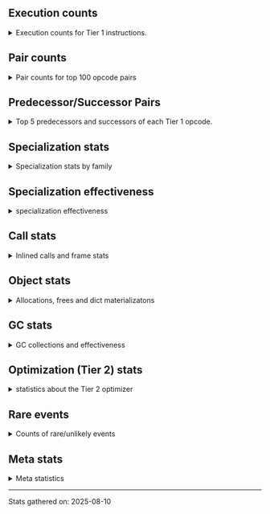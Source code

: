 ## Execution counts

<details>
<summary> Execution counts for Tier 1 instructions. </summary>


The "miss ratio" column shows the percentage of times the instruction
executed that it deoptimized. When this happens, the base unspecialized
instruction is not counted.

<table>
<thead>
<tr>
<th align="left">Name</th>
<th align="right">Base Count</th>
<th align="right">Head Count</th>
<th align="right">Change</th>
</tr>
</thead>
<tbody>
<tr>
<td align="left">JUMP_BACKWARD_NO_JIT</td>
<td align="right">23,244,242</td>
<td align="right">504</td>
<td align="right">-100.0%</td>
</tr>
<tr>
<td align="left">DICT_MERGE</td>
<td align="right">924,441</td>
<td align="right">113,194</td>
<td align="right">-87.8%</td>
</tr>
<tr>
<td align="left">CONTAINS_OP_DICT</td>
<td align="right">941,140</td>
<td align="right">121,866</td>
<td align="right">-87.1%</td>
</tr>
<tr>
<td align="left">CALL_METHOD_DESCRIPTOR_FAST</td>
<td align="right">999,734</td>
<td align="right">186,803</td>
<td align="right">-81.3%</td>
</tr>
<tr>
<td align="left">CALL_METHOD_DESCRIPTOR_O</td>
<td align="right">1,190,717</td>
<td align="right">382,413</td>
<td align="right">-67.9%</td>
</tr>
<tr>
<td align="left">BINARY_OP_MULTIPLY_FLOAT</td>
<td align="right">136,198</td>
<td align="right">59,156</td>
<td align="right">-56.6%</td>
</tr>
<tr>
<td align="left">BINARY_OP_SUBSCR_STR_INT</td>
<td align="right">136,198</td>
<td align="right">59,156</td>
<td align="right">-56.6%</td>
</tr>
<tr>
<td align="left">POP_JUMP_IF_NONE</td>
<td align="right">1,479,322</td>
<td align="right">647,625</td>
<td align="right">-56.2%</td>
</tr>
<tr>
<td align="left">UNPACK_SEQUENCE_TUPLE</td>
<td align="right">1,701,608</td>
<td align="right">890,284</td>
<td align="right">-47.7%</td>
</tr>
<tr>
<td align="left">BINARY_OP_ADD_INT</td>
<td align="right">1,704,893</td>
<td align="right">900,427</td>
<td align="right">-47.2%</td>
</tr>
<tr>
<td align="left">CALL_BUILTIN_O</td>
<td align="right">170,513</td>
<td align="right">93,471</td>
<td align="right">-45.2%</td>
</tr>
<tr>
<td align="left">BUILD_MAP</td>
<td align="right">1,915,041</td>
<td align="right">1,100,073</td>
<td align="right">-42.6%</td>
</tr>
<tr>
<td align="left">LIST_APPEND</td>
<td align="right">195,700</td>
<td align="right">115,862</td>
<td align="right">-40.8%</td>
</tr>
<tr>
<td align="left">LOAD_FAST</td>
<td align="right">12,289,301</td>
<td align="right">8,179,867</td>
<td align="right">-33.4%</td>
</tr>
<tr>
<td align="left">POP_JUMP_IF_NOT_NONE</td>
<td align="right">2,570,702</td>
<td align="right">1,725,185</td>
<td align="right">-32.9%</td>
</tr>
<tr>
<td align="left">LOAD_SMALL_INT</td>
<td align="right">2,818,766</td>
<td align="right">1,989,704</td>
<td align="right">-29.4%</td>
</tr>
<tr>
<td align="left">LOAD_ATTR_METHOD_NO_DICT</td>
<td align="right">5,697,365</td>
<td align="right">4,056,820</td>
<td align="right">-28.8%</td>
</tr>
<tr>
<td align="left">STORE_FAST_STORE_FAST</td>
<td align="right">5,958,479</td>
<td align="right">4,334,013</td>
<td align="right">-27.3%</td>
</tr>
<tr>
<td align="left">STORE_ATTR_INSTANCE_VALUE</td>
<td align="right">3,152,776</td>
<td align="right">2,329,705</td>
<td align="right">-26.1%</td>
</tr>
<tr>
<td align="left">LOAD_ATTR_INSTANCE_VALUE</td>
<td align="right">21,190,415</td>
<td align="right">16,274,881</td>
<td align="right">-23.2%</td>
</tr>
<tr>
<td align="left">NOP</td>
<td align="right">8,914,701</td>
<td align="right">7,241,185</td>
<td align="right">-18.8%</td>
</tr>
<tr>
<td align="left">PUSH_NULL</td>
<td align="right">11,308,991</td>
<td align="right">9,506,938</td>
<td align="right">-15.9%</td>
</tr>
<tr>
<td align="left">LOAD_FAST_BORROW</td>
<td align="right">50,672,291</td>
<td align="right">42,797,565</td>
<td align="right">-15.5%</td>
</tr>
<tr>
<td align="left">SWAP</td>
<td align="right">5,447,059</td>
<td align="right">4,621,864</td>
<td align="right">-15.1%</td>
</tr>
<tr>
<td align="left">CALL_NON_PY_GENERAL</td>
<td align="right">6,943,909</td>
<td align="right">5,998,259</td>
<td align="right">-13.6%</td>
</tr>
<tr>
<td align="left">JUMP_BACKWARD_NO_INTERRUPT</td>
<td align="right">13,755</td>
<td align="right">11,914</td>
<td align="right">-13.4%</td>
</tr>
<tr>
<td align="left">POP_JUMP_IF_FALSE</td>
<td align="right">8,066,451</td>
<td align="right">7,177,299</td>
<td align="right">-11.0%</td>
</tr>
<tr>
<td align="left">STORE_FAST</td>
<td align="right">24,589,080</td>
<td align="right">22,055,678</td>
<td align="right">-10.3%</td>
</tr>
<tr>
<td align="left">COPY</td>
<td align="right">9,264,961</td>
<td align="right">8,441,651</td>
<td align="right">-8.9%</td>
</tr>
<tr>
<td align="left">BINARY_OP_SUBTRACT_FLOAT</td>
<td align="right">34,962</td>
<td align="right">32,227</td>
<td align="right">-7.8%</td>
</tr>
<tr>
<td align="left">CHECK_EXC_MATCH</td>
<td align="right">30,472</td>
<td align="right">28,631</td>
<td align="right">-6.0%</td>
</tr>
<tr>
<td align="left">LOAD_CONST</td>
<td align="right">14,870,892</td>
<td align="right">13,988,907</td>
<td align="right">-5.9%</td>
</tr>
<tr>
<td align="left">BINARY_OP_EXTEND</td>
<td align="right">699,093</td>
<td align="right">660,240</td>
<td align="right">-5.6%</td>
</tr>
<tr>
<td align="left">LIST_EXTEND</td>
<td align="right">34,281</td>
<td align="right">32,463</td>
<td align="right">-5.3%</td>
</tr>
<tr>
<td align="left">TO_BOOL_INT</td>
<td align="right">536,496</td>
<td align="right">508,058</td>
<td align="right">-5.3%</td>
</tr>
<tr>
<td align="left">LOAD_SUPER_ATTR_METHOD</td>
<td align="right">204,900</td>
<td align="right">194,472</td>
<td align="right">-5.1%</td>
</tr>
<tr>
<td align="left">TO_BOOL_LIST</td>
<td align="right">111,187</td>
<td align="right">105,636</td>
<td align="right">-5.0%</td>
</tr>
<tr>
<td align="left">POP_EXCEPT</td>
<td align="right">38,855</td>
<td align="right">37,014</td>
<td align="right">-4.7%</td>
</tr>
<tr>
<td align="left">PUSH_EXC_INFO</td>
<td align="right">38,855</td>
<td align="right">37,014</td>
<td align="right">-4.7%</td>
</tr>
<tr>
<td align="left">FOR_ITER</td>
<td align="right">1,864,361</td>
<td align="right">1,776,270</td>
<td align="right">-4.7%</td>
</tr>
<tr>
<td align="left">UNARY_INVERT</td>
<td align="right">186,224</td>
<td align="right">177,545</td>
<td align="right">-4.7%</td>
</tr>
<tr>
<td align="left">CALL_ISINSTANCE</td>
<td align="right">145,946</td>
<td align="right">139,239</td>
<td align="right">-4.6%</td>
</tr>
<tr>
<td align="left">POP_TOP</td>
<td align="right">20,924,778</td>
<td align="right">20,049,296</td>
<td align="right">-4.2%</td>
</tr>
<tr>
<td align="left">COPY_FREE_VARS</td>
<td align="right">253,947</td>
<td align="right">243,519</td>
<td align="right">-4.1%</td>
</tr>
<tr>
<td align="left">JUMP_FORWARD</td>
<td align="right">314,801</td>
<td align="right">301,908</td>
<td align="right">-4.1%</td>
</tr>
<tr>
<td align="left">BUILD_LIST</td>
<td align="right">246,802</td>
<td align="right">237,465</td>
<td align="right">-3.8%</td>
</tr>
<tr>
<td align="left">LOAD_ATTR_NONDESCRIPTOR_WITH_VALUES</td>
<td align="right">237,278</td>
<td align="right">228,780</td>
<td align="right">-3.6%</td>
</tr>
<tr>
<td align="left">BINARY_OP_SUBSCR_LIST_INT</td>
<td align="right">50,914</td>
<td align="right">49,096</td>
<td align="right">-3.6%</td>
</tr>
<tr>
<td align="left">LOAD_DEREF</td>
<td align="right">329,204</td>
<td align="right">318,776</td>
<td align="right">-3.2%</td>
</tr>
<tr>
<td align="left">TO_BOOL_ALWAYS_TRUE</td>
<td align="right">379</td>
<td align="right">367</td>
<td align="right">-3.2%</td>
</tr>
<tr>
<td align="left">LOAD_FAST_AND_CLEAR</td>
<td align="right">117,677</td>
<td align="right">114,796</td>
<td align="right">-2.4%</td>
</tr>
<tr>
<td align="left">COMPARE_OP</td>
<td align="right">118,351</td>
<td align="right">115,461</td>
<td align="right">-2.4%</td>
</tr>
<tr>
<td align="left">RESUME</td>
<td align="right">479</td>
<td align="right">490</td>
<td align="right">2.3%</td>
</tr>
<tr>
<td align="left">BINARY_OP_ADD_FLOAT</td>
<td align="right">41,865</td>
<td align="right">40,961</td>
<td align="right">-2.2%</td>
</tr>
<tr>
<td align="left">FOR_ITER_RANGE</td>
<td align="right">127,273</td>
<td align="right">124,549</td>
<td align="right">-2.1%</td>
</tr>
<tr>
<td align="left">LOAD_ATTR_PROPERTY</td>
<td align="right">170,876</td>
<td align="right">167,236</td>
<td align="right">-2.1%</td>
</tr>
<tr>
<td align="left">IMPORT_FROM</td>
<td align="right">94,493</td>
<td align="right">92,663</td>
<td align="right">-1.9%</td>
</tr>
<tr>
<td align="left">IMPORT_NAME</td>
<td align="right">94,813</td>
<td align="right">92,983</td>
<td align="right">-1.9%</td>
</tr>
<tr>
<td align="left">CALL_LIST_APPEND</td>
<td align="right">59,054</td>
<td align="right">58,068</td>
<td align="right">-1.7%</td>
</tr>
<tr>
<td align="left">UNARY_NOT</td>
<td align="right">66,694</td>
<td align="right">65,697</td>
<td align="right">-1.5%</td>
</tr>
<tr>
<td align="left">LOAD_ATTR_METHOD_WITH_VALUES</td>
<td align="right">2,967,826</td>
<td align="right">2,925,919</td>
<td align="right">-1.4%</td>
</tr>
<tr>
<td align="left">CALL_BOUND_METHOD_GENERAL</td>
<td align="right">81,906</td>
<td align="right">80,917</td>
<td align="right">-1.2%</td>
</tr>
<tr>
<td align="left">CALL_PY_EXACT_ARGS</td>
<td align="right">5,414,070</td>
<td align="right">5,348,921</td>
<td align="right">-1.2%</td>
</tr>
<tr>
<td align="left">LOAD_ATTR</td>
<td align="right">3,383,524</td>
<td align="right">3,343,276</td>
<td align="right">-1.2%</td>
</tr>
<tr>
<td align="left">CALL_KW_PY</td>
<td align="right">76,512</td>
<td align="right">75,603</td>
<td align="right">-1.2%</td>
</tr>
<tr>
<td align="left">BINARY_OP_SUBTRACT_INT</td>
<td align="right">184,872</td>
<td align="right">182,877</td>
<td align="right">-1.1%</td>
</tr>
<tr>
<td align="left">TO_BOOL_BOOL</td>
<td align="right">2,539,145</td>
<td align="right">2,512,093</td>
<td align="right">-1.1%</td>
</tr>
<tr>
<td align="left">LOAD_GLOBAL_MODULE</td>
<td align="right">7,387,469</td>
<td align="right">7,312,590</td>
<td align="right">-1.0%</td>
</tr>
<tr>
<td align="left">JUMP_BACKWARD</td>
<td align="right">105</td>
<td align="right">104</td>
<td align="right">-1.0%</td>
</tr>
<tr>
<td align="left">POP_ITER</td>
<td align="right">1,168,881</td>
<td align="right">1,158,635</td>
<td align="right">-0.9%</td>
</tr>
<tr>
<td align="left">GET_ITER</td>
<td align="right">1,185,893</td>
<td align="right">1,175,647</td>
<td align="right">-0.9%</td>
</tr>
<tr>
<td align="left">LOAD_GLOBAL_BUILTIN</td>
<td align="right">4,099,913</td>
<td align="right">4,065,595</td>
<td align="right">-0.8%</td>
</tr>
<tr>
<td align="left">STORE_FAST_LOAD_FAST</td>
<td align="right">9,375,337</td>
<td align="right">9,298,295</td>
<td align="right">-0.8%</td>
</tr>
<tr>
<td align="left">POP_JUMP_IF_TRUE</td>
<td align="right">1,927,524</td>
<td align="right">1,911,715</td>
<td align="right">-0.8%</td>
</tr>
<tr>
<td align="left">LOAD_FAST_BORROW_LOAD_FAST_BORROW</td>
<td align="right">6,267,759</td>
<td align="right">6,219,811</td>
<td align="right">-0.8%</td>
</tr>
<tr>
<td align="left">CALL_METHOD_DESCRIPTOR_NOARGS</td>
<td align="right">1,246,413</td>
<td align="right">1,236,924</td>
<td align="right">-0.8%</td>
</tr>
<tr>
<td align="left">LOAD_ATTR_MODULE</td>
<td align="right">2,081,511</td>
<td align="right">2,067,159</td>
<td align="right">-0.7%</td>
</tr>
<tr>
<td align="left">COMPARE_OP_INT</td>
<td align="right">2,460,903</td>
<td align="right">2,445,591</td>
<td align="right">-0.6%</td>
</tr>
<tr>
<td align="left">CALL_PY_GENERAL</td>
<td align="right">2,566,646</td>
<td align="right">2,551,391</td>
<td align="right">-0.6%</td>
</tr>
<tr>
<td align="left">CALL</td>
<td align="right">4,596</td>
<td align="right">4,570</td>
<td align="right">-0.6%</td>
</tr>
<tr>
<td align="left">CALL_KW</td>
<td align="right">182</td>
<td align="right">181</td>
<td align="right">-0.5%</td>
</tr>
<tr>
<td align="left">CALL_BUILTIN_CLASS</td>
<td align="right">1,026,068</td>
<td align="right">1,020,472</td>
<td align="right">-0.5%</td>
</tr>
<tr>
<td align="left">RETURN_VALUE</td>
<td align="right">19,565,252</td>
<td align="right">19,464,386</td>
<td align="right">-0.5%</td>
</tr>
<tr>
<td align="left">CALL_BUILTIN_FAST</td>
<td align="right">649,951</td>
<td align="right">646,904</td>
<td align="right">-0.5%</td>
</tr>
<tr>
<td align="left">TO_BOOL</td>
<td align="right">1,049,720</td>
<td align="right">1,044,970</td>
<td align="right">-0.5%</td>
</tr>
<tr>
<td align="left">STORE_SUBSCR_DICT</td>
<td align="right">1,064,575</td>
<td align="right">1,059,835</td>
<td align="right">-0.4%</td>
</tr>
<tr>
<td align="left">CALL_LEN</td>
<td align="right">297,936</td>
<td align="right">296,869</td>
<td align="right">-0.4%</td>
</tr>
<tr>
<td align="left">RESUME_CHECK</td>
<td align="right">29,523,503</td>
<td align="right">29,421,894</td>
<td align="right">-0.3%</td>
</tr>
<tr>
<td align="left">LOAD_FAST_CHECK</td>
<td align="right">897,772</td>
<td align="right">894,957</td>
<td align="right">-0.3%</td>
</tr>
<tr>
<td align="left">LOAD_GLOBAL</td>
<td align="right">3,217</td>
<td align="right">3,209</td>
<td align="right">-0.2%</td>
</tr>
<tr>
<td align="left">FOR_ITER_LIST</td>
<td align="right">9,679,500</td>
<td align="right">9,659,278</td>
<td align="right">-0.2%</td>
</tr>
<tr>
<td align="left">LOAD_ATTR_METHOD_LAZY_DICT</td>
<td align="right">157,596</td>
<td align="right">157,288</td>
<td align="right">-0.2%</td>
</tr>
<tr>
<td align="left">LOAD_SPECIAL</td>
<td align="right">4,143,832</td>
<td align="right">4,136,234</td>
<td align="right">-0.2%</td>
</tr>
<tr>
<td align="left">BINARY_OP</td>
<td align="right">1,020,545</td>
<td align="right">1,018,679</td>
<td align="right">-0.2%</td>
</tr>
<tr>
<td align="left">BUILD_TUPLE</td>
<td align="right">4,512,635</td>
<td align="right">4,505,213</td>
<td align="right">-0.2%</td>
</tr>
<tr>
<td align="left">INTERPRETER_EXIT</td>
<td align="right">10,964,051</td>
<td align="right">10,948,374</td>
<td align="right">-0.1%</td>
</tr>
<tr>
<td align="left">LOAD_FAST_LOAD_FAST</td>
<td align="right">2,650,840</td>
<td align="right">2,647,882</td>
<td align="right">-0.1%</td>
</tr>
<tr>
<td align="left">UNPACK_SEQUENCE_TWO_TUPLE</td>
<td align="right">1,786,374</td>
<td align="right">1,784,402</td>
<td align="right">-0.1%</td>
</tr>
<tr>
<td align="left">COMPARE_OP_STR</td>
<td align="right">1,820,842</td>
<td align="right">1,819,935</td>
<td align="right">-0.0%</td>
</tr>
<tr>
<td align="left">STORE_SUBSCR</td>
<td align="right">42,289</td>
<td align="right">42,281</td>
<td align="right">-0.0%</td>
</tr>
<tr>
<td align="left">IS_OP</td>
<td align="right">67,351</td>
<td align="right">67,342</td>
<td align="right">-0.0%</td>
</tr>
<tr>
<td align="left">CALL_BUILTIN_FAST_WITH_KEYWORDS</td>
<td align="right">1,834,058</td>
<td align="right">1,833,828</td>
<td align="right">-0.0%</td>
</tr>
<tr>
<td align="left">STORE_ATTR</td>
<td align="right">152,417</td>
<td align="right">152,409</td>
<td align="right">-0.0%</td>
</tr>
<tr>
<td align="left">DELETE_ATTR</td>
<td align="right">125,748</td>
<td align="right">125,754</td>
<td align="right">0.0%</td>
</tr>
<tr>
<td align="left">CALL_BOUND_METHOD_EXACT_ARGS</td>
<td align="right">55,847</td>
<td align="right">55,849</td>
<td align="right">0.0%</td>
</tr>
<tr>
<td align="left">DELETE_SUBSCR</td>
<td align="right">134,150</td>
<td align="right">134,154</td>
<td align="right">0.0%</td>
</tr>
<tr>
<td align="left">CALL_FUNCTION_EX</td>
<td align="right">3,615,289</td>
<td align="right">3,615,209</td>
<td align="right">-0.0%</td>
</tr>
<tr>
<td align="left">TO_BOOL_NONE</td>
<td align="right">378,241</td>
<td align="right">378,236</td>
<td align="right">-0.0%</td>
</tr>
<tr>
<td align="left">YIELD_VALUE</td>
<td align="right">10,060,280</td>
<td align="right">10,060,280</td>
<td align="right">0.0%</td>
</tr>
<tr>
<td align="left">FOR_ITER_GEN</td>
<td align="right">9,238,062</td>
<td align="right">9,238,062</td>
<td align="right">0.0%</td>
</tr>
<tr>
<td align="left">CALL_TUPLE_1</td>
<td align="right">846,831</td>
<td align="right">846,831</td>
<td align="right">0.0%</td>
</tr>
<tr>
<td align="left">MAKE_CELL</td>
<td align="right">209,141</td>
<td align="right">209,141</td>
<td align="right">0.0%</td>
</tr>
<tr>
<td align="left">STORE_DEREF</td>
<td align="right">209,111</td>
<td align="right">209,111</td>
<td align="right">0.0%</td>
</tr>
<tr>
<td align="left">BINARY_OP_SUBSCR_DICT</td>
<td align="right">167,920</td>
<td align="right">167,920</td>
<td align="right">0.0%</td>
</tr>
<tr>
<td align="left">CALL_KW_NON_PY</td>
<td align="right">152,236</td>
<td align="right">152,236</td>
<td align="right">0.0%</td>
</tr>
<tr>
<td align="left">CALL_METHOD_DESCRIPTOR_FAST_WITH_KEYWORDS</td>
<td align="right">143,145</td>
<td align="right">143,145</td>
<td align="right">0.0%</td>
</tr>
<tr>
<td align="left">CALL_ALLOC_AND_ENTER_INIT</td>
<td align="right">109,943</td>
<td align="right">109,943</td>
<td align="right">0.0%</td>
</tr>
<tr>
<td align="left">EXIT_INIT_CHECK</td>
<td align="right">109,939</td>
<td align="right">109,939</td>
<td align="right">0.0%</td>
</tr>
<tr>
<td align="left">BINARY_OP_SUBSCR_TUPLE_INT</td>
<td align="right">85,611</td>
<td align="right">85,611</td>
<td align="right">0.0%</td>
</tr>
<tr>
<td align="left">MAKE_FUNCTION</td>
<td align="right">84,508</td>
<td align="right">84,508</td>
<td align="right">0.0%</td>
</tr>
<tr>
<td align="left">LOAD_ATTR_CLASS</td>
<td align="right">75,892</td>
<td align="right">75,892</td>
<td align="right">0.0%</td>
</tr>
<tr>
<td align="left">FORMAT_SIMPLE</td>
<td align="right">75,849</td>
<td align="right">75,849</td>
<td align="right">0.0%</td>
</tr>
<tr>
<td align="left">LOAD_ATTR_SLOT</td>
<td align="right">60,372</td>
<td align="right">60,372</td>
<td align="right">0.0%</td>
</tr>
<tr>
<td align="left">BUILD_STRING</td>
<td align="right">58,817</td>
<td align="right">58,817</td>
<td align="right">0.0%</td>
</tr>
<tr>
<td align="left">SET_FUNCTION_ATTRIBUTE</td>
<td align="right">58,678</td>
<td align="right">58,678</td>
<td align="right">0.0%</td>
</tr>
<tr>
<td align="left">TO_BOOL_STR</td>
<td align="right">42,708</td>
<td align="right">42,708</td>
<td align="right">0.0%</td>
</tr>
<tr>
<td align="left">BINARY_OP_INPLACE_ADD_UNICODE</td>
<td align="right">41,788</td>
<td align="right">41,788</td>
<td align="right">0.0%</td>
</tr>
<tr>
<td align="left">LOAD_SUPER_ATTR_ATTR</td>
<td align="right">40,440</td>
<td align="right">40,440</td>
<td align="right">0.0%</td>
</tr>
<tr>
<td align="left">FOR_ITER_TUPLE</td>
<td align="right">34,449</td>
<td align="right">34,449</td>
<td align="right">0.0%</td>
</tr>
<tr>
<td align="left">CONVERT_VALUE</td>
<td align="right">34,044</td>
<td align="right">34,044</td>
<td align="right">0.0%</td>
</tr>
<tr>
<td align="left">BINARY_SLICE</td>
<td align="right">26,619</td>
<td align="right">26,619</td>
<td align="right">0.0%</td>
</tr>
<tr>
<td align="left">RETURN_GENERATOR</td>
<td align="right">25,317</td>
<td align="right">25,317</td>
<td align="right">0.0%</td>
</tr>
<tr>
<td align="left">RERAISE</td>
<td align="right">25,152</td>
<td align="right">25,152</td>
<td align="right">0.0%</td>
</tr>
<tr>
<td align="left">STORE_ATTR_SLOT</td>
<td align="right">18,700</td>
<td align="right">18,700</td>
<td align="right">0.0%</td>
</tr>
<tr>
<td align="left">CALL_STR_1</td>
<td align="right">16,808</td>
<td align="right">16,808</td>
<td align="right">0.0%</td>
</tr>
<tr>
<td align="left">END_FOR</td>
<td align="right">16,766</td>
<td align="right">16,766</td>
<td align="right">0.0%</td>
</tr>
<tr>
<td align="left">RAISE_VARARGS</td>
<td align="right">8,387</td>
<td align="right">8,387</td>
<td align="right">0.0%</td>
</tr>
<tr>
<td align="left">WITH_EXCEPT_START</td>
<td align="right">8,383</td>
<td align="right">8,383</td>
<td align="right">0.0%</td>
</tr>
<tr>
<td align="left">STORE_NAME</td>
<td align="right">785</td>
<td align="right">785</td>
<td align="right">0.0%</td>
</tr>
<tr>
<td align="left">BINARY_OP_ADD_UNICODE</td>
<td align="right">491</td>
<td align="right">491</td>
<td align="right">0.0%</td>
</tr>
<tr>
<td align="left">CONTAINS_OP_SET</td>
<td align="right">391</td>
<td align="right">391</td>
<td align="right">0.0%</td>
</tr>
<tr>
<td align="left">CONTAINS_OP</td>
<td align="right">315</td>
<td align="right">315</td>
<td align="right">0.0%</td>
</tr>
<tr>
<td align="left">LOAD_NAME</td>
<td align="right">207</td>
<td align="right">207</td>
<td align="right">0.0%</td>
</tr>
<tr>
<td align="left">CALL_TYPE_1</td>
<td align="right">153</td>
<td align="right">153</td>
<td align="right">0.0%</td>
</tr>
<tr>
<td align="left">UNPACK_SEQUENCE</td>
<td align="right">149</td>
<td align="right">149</td>
<td align="right">0.0%</td>
</tr>
<tr>
<td align="left">EXTENDED_ARG</td>
<td align="right">129</td>
<td align="right">129</td>
<td align="right">0.0%</td>
</tr>
<tr>
<td align="left">DELETE_FAST</td>
<td align="right">128</td>
<td align="right">128</td>
<td align="right">0.0%</td>
</tr>
<tr>
<td align="left">LOAD_SUPER_ATTR</td>
<td align="right">68</td>
<td align="right">68</td>
<td align="right">0.0%</td>
</tr>
<tr>
<td align="left">LOAD_BUILD_CLASS</td>
<td align="right">42</td>
<td align="right">42</td>
<td align="right">0.0%</td>
</tr>
<tr>
<td align="left">LOAD_LOCALS</td>
<td align="right">38</td>
<td align="right">38</td>
<td align="right">0.0%</td>
</tr>
<tr>
<td align="left">COMPARE_OP_FLOAT</td>
<td align="right">27</td>
<td align="right">27</td>
<td align="right">0.0%</td>
</tr>
<tr>
<td align="left">CALL_INTRINSIC_1</td>
<td align="right">15</td>
<td align="right">15</td>
<td align="right">0.0%</td>
</tr>
<tr>
<td align="left">LOAD_ATTR_CLASS_WITH_METACLASS_CHECK</td>
<td align="right">12</td>
<td align="right">12</td>
<td align="right">0.0%</td>
</tr>
<tr>
<td align="left">STORE_GLOBAL</td>
<td align="right">4</td>
<td align="right">4</td>
<td align="right">0.0%</td>
</tr>
<tr>
<td align="left">BINARY_OP_SUBSCR_GETITEM</td>
<td align="right">3</td>
<td align="right">3</td>
<td align="right">0.0%</td>
</tr>
<tr>
<td align="left">BUILD_SET</td>
<td align="right">1</td>
<td align="right">1</td>
<td align="right">0.0%</td>
</tr>
<tr>
<td align="left">MAP_ADD</td>
<td align="right">1</td>
<td align="right">1</td>
<td align="right">0.0%</td>
</tr>
<tr>
<td align="left">BINARY_OP_SUBSCR_LIST_SLICE</td>
<td align="right">1</td>
<td align="right">1</td>
<td align="right">0.0%</td>
</tr>
<tr>
<td align="left">JUMP_BACKWARD_JIT</td>
<td align="right"></td>
<td align="right">21,501,112</td>
<td align="right"></td>
</tr>
<tr>
<td align="left">ENTER_EXECUTOR</td>
<td align="right"></td>
<td align="right">847,781</td>
<td align="right"></td>
</tr>
<tr>
<td align="left">NOT_TAKEN</td>
<td align="right"></td>
<td align="right">16,561</td>
<td align="right"></td>
</tr>
</tbody>
</table>


</details>

## Pair counts

<details>
<summary> Pair counts for top 100 opcode pairs </summary>


Pairs of specialized operations that deoptimize and are then followed by
the corresponding unspecialized instruction are not counted as pairs.

Not included in comparative output.


</details>

## Predecessor/Successor Pairs

<details>
<summary> Top 5 predecessors and successors of each Tier 1 opcode. </summary>


This does not include the unspecialized instructions that occur after a
specialized instruction deoptimizes.

Not included in comparative output.


</details>

## Specialization stats

<details>
<summary> Specialization stats by family </summary>

### BINARY_OP

<details>
<summary> specialization stats for BINARY_OP family </summary>

<table>
<thead>
<tr>
<th align="left">Kind</th>
<th align="right">Base Count</th>
<th align="right">Base Ratio</th>
<th align="right">Head Count</th>
<th align="right">Head Ratio</th>
<th align="right">Change</th>
</tr>
</thead>
<tbody>
<tr>
<td align="left">
hit
<details>
<summary>ⓘ</summary>

Specialized instructions that complete.
</details>
</td>
<td align="right">3,323,693</td>
<td align="right">76.3%</td>
<td align="right">2,318,232</td>
<td align="right">69.2%</td>
<td align="right">-30.3%</td>
</tr>
<tr>
<td align="left">
miss
<details>
<summary>ⓘ</summary>

Specialized instructions that deopt.
</details>
</td>
<td align="right">12,030</td>
<td align="right">0.3%</td>
<td align="right">10,818</td>
<td align="right">0.3%</td>
<td align="right">-10.1%</td>
</tr>
<tr>
<td align="left">
deferred
<details>
<summary>ⓘ</summary>

Lists the number of "deferred" (i.e. not specialized) instructions executed.
</details>
</td>
<td align="right">1,019,361</td>
<td align="right">23.4%</td>
<td align="right">1,017,509</td>
<td align="right">30.4%</td>
<td align="right">-0.2%</td>
</tr>
</tbody>
</table>

<table>
<thead>
<tr>
<th align="left">Success</th>
<th align="right">Base Count</th>
<th align="right">Base Ratio</th>
<th align="right">Head Count</th>
<th align="right">Head Ratio</th>
<th align="right">Change</th>
</tr>
</thead>
<tbody>
<tr>
<td align="left">Success</td>
<td align="right">490</td>
<td align="right">34.9%</td>
<td align="right">468</td>
<td align="right">34.1%</td>
<td align="right">-4.5%</td>
</tr>
<tr>
<td align="left">Failure</td>
<td align="right">916</td>
<td align="right">65.1%</td>
<td align="right">906</td>
<td align="right">65.9%</td>
<td align="right">-1.1%</td>
</tr>
</tbody>
</table>

<table>
<thead>
<tr>
<th align="left">Failure kind</th>
<th align="right">Base Count</th>
<th align="right">Base Ratio</th>
<th align="right">Head Count</th>
<th align="right">Head Ratio</th>
<th align="right">Change</th>
</tr>
</thead>
<tbody>
<tr>
<td align="left">remainder</td>
<td align="right">307</td>
<td align="right">33.5%</td>
<td align="right">299</td>
<td align="right">33.0%</td>
<td align="right">-2.6%</td>
</tr>
<tr>
<td align="left">subscr deque</td>
<td align="right">86</td>
<td align="right">9.4%</td>
<td align="right">84</td>
<td align="right">9.3%</td>
<td align="right">-2.3%</td>
</tr>
<tr>
<td align="left">subscr</td>
<td align="right">252</td>
<td align="right">27.5%</td>
<td align="right">252</td>
<td align="right">27.8%</td>
<td align="right">0.0%</td>
</tr>
<tr>
<td align="left">add different types</td>
<td align="right">189</td>
<td align="right">20.6%</td>
<td align="right">189</td>
<td align="right">20.9%</td>
<td align="right">0.0%</td>
</tr>
<tr>
<td align="left">add other</td>
<td align="right">66</td>
<td align="right">7.2%</td>
<td align="right">66</td>
<td align="right">7.3%</td>
<td align="right">0.0%</td>
</tr>
<tr>
<td align="left">subscr bytes</td>
<td align="right">8</td>
<td align="right">0.9%</td>
<td align="right">8</td>
<td align="right">0.9%</td>
<td align="right">0.0%</td>
</tr>
<tr>
<td align="left">and int</td>
<td align="right">6</td>
<td align="right">0.7%</td>
<td align="right">6</td>
<td align="right">0.7%</td>
<td align="right">0.0%</td>
</tr>
<tr>
<td align="left">subscr other slice</td>
<td align="right">2</td>
<td align="right">0.2%</td>
<td align="right">2</td>
<td align="right">0.2%</td>
<td align="right">0.0%</td>
</tr>
</tbody>
</table>


</details>

### BINARY_SLICE

<details>
<summary> specialization stats for BINARY_SLICE family </summary>

<table>
<thead>
<tr>
<th align="left">Kind</th>
<th align="right">Base Count</th>
<th align="right">Base Ratio</th>
<th align="right">Head Count</th>
<th align="right">Head Ratio</th>
<th align="right">Change</th>
</tr>
</thead>
<tbody>
<tr>
<td align="left">
deferred
<details>
<summary>ⓘ</summary>

Lists the number of "deferred" (i.e. not specialized) instructions executed.
</details>
</td>
<td align="right">26,619</td>
<td align="right">100.0%</td>
<td align="right">26,619</td>
<td align="right">100.0%</td>
<td align="right">0.0%</td>
</tr>
</tbody>
</table>


</details>

### CALL

<details>
<summary> specialization stats for CALL family </summary>

<table>
<thead>
<tr>
<th align="left">Kind</th>
<th align="right">Base Count</th>
<th align="right">Base Ratio</th>
<th align="right">Head Count</th>
<th align="right">Head Ratio</th>
<th align="right">Change</th>
</tr>
</thead>
<tbody>
<tr>
<td align="left">
hit
<details>
<summary>ⓘ</summary>

Specialized instructions that complete.
</details>
</td>
<td align="right">14,262,079</td>
<td align="right">100.0%</td>
<td align="right">12,471,535</td>
<td align="right">100.0%</td>
<td align="right">-12.6%</td>
</tr>
<tr>
<td align="left">
deferred
<details>
<summary>ⓘ</summary>

Lists the number of "deferred" (i.e. not specialized) instructions executed.
</details>
</td>
<td align="right">2,137</td>
<td align="right">0.0%</td>
<td align="right">2,160</td>
<td align="right">0.0%</td>
<td align="right">1.1%</td>
</tr>
<tr>
<td align="left">
miss
<details>
<summary>ⓘ</summary>

Specialized instructions that deopt.
</details>
</td>
<td align="right">955</td>
<td align="right">0.0%</td>
<td align="right">955</td>
<td align="right">0.0%</td>
<td align="right">0.0%</td>
</tr>
</tbody>
</table>

<table>
<thead>
<tr>
<th align="left">Success</th>
<th align="right">Base Count</th>
<th align="right">Base Ratio</th>
<th align="right">Head Count</th>
<th align="right">Head Ratio</th>
<th align="right">Change</th>
</tr>
</thead>
<tbody>
<tr>
<td align="left">Success</td>
<td align="right">3,414</td>
<td align="right">100.0%</td>
<td align="right">3,365</td>
<td align="right">100.0%</td>
<td align="right">-1.4%</td>
</tr>
<tr>
<td align="left">Failure</td>
<td align="right">0</td>
<td align="right">0.0%</td>
<td align="right">0</td>
<td align="right">0.0%</td>
<td align="right"></td>
</tr>
</tbody>
</table>


</details>

### CALL_KW

<details>
<summary> specialization stats for CALL_KW family </summary>

<table>
<thead>
<tr>
<th align="left">Kind</th>
<th align="right">Base Count</th>
<th align="right">Base Ratio</th>
<th align="right">Head Count</th>
<th align="right">Head Ratio</th>
<th align="right">Change</th>
</tr>
</thead>
<tbody>
<tr>
<td align="left">
deferred
<details>
<summary>ⓘ</summary>

Lists the number of "deferred" (i.e. not specialized) instructions executed.
</details>
</td>
<td align="right">42</td>
<td align="right">23.1%</td>
<td align="right">42</td>
<td align="right">23.2%</td>
<td align="right">0.0%</td>
</tr>
</tbody>
</table>

<table>
<thead>
<tr>
<th align="left">Success</th>
<th align="right">Base Count</th>
<th align="right">Base Ratio</th>
<th align="right">Head Count</th>
<th align="right">Head Ratio</th>
<th align="right">Change</th>
</tr>
</thead>
<tbody>
<tr>
<td align="left">Success</td>
<td align="right">140</td>
<td align="right">100.0%</td>
<td align="right">139</td>
<td align="right">100.0%</td>
<td align="right">-0.7%</td>
</tr>
<tr>
<td align="left">Failure</td>
<td align="right">0</td>
<td align="right">0.0%</td>
<td align="right">0</td>
<td align="right">0.0%</td>
<td align="right"></td>
</tr>
</tbody>
</table>


</details>

### COMPARE_OP

<details>
<summary> specialization stats for COMPARE_OP family </summary>

<table>
<thead>
<tr>
<th align="left">Kind</th>
<th align="right">Base Count</th>
<th align="right">Base Ratio</th>
<th align="right">Head Count</th>
<th align="right">Head Ratio</th>
<th align="right">Change</th>
</tr>
</thead>
<tbody>
<tr>
<td align="left">
miss
<details>
<summary>ⓘ</summary>

Specialized instructions that deopt.
</details>
</td>
<td align="right">17,312</td>
<td align="right">0.4%</td>
<td align="right">16,414</td>
<td align="right">0.4%</td>
<td align="right">-5.2%</td>
</tr>
<tr>
<td align="left">
deferred
<details>
<summary>ⓘ</summary>

Lists the number of "deferred" (i.e. not specialized) instructions executed.
</details>
</td>
<td align="right">117,369</td>
<td align="right">2.7%</td>
<td align="right">114,525</td>
<td align="right">2.6%</td>
<td align="right">-2.4%</td>
</tr>
<tr>
<td align="left">
hit
<details>
<summary>ⓘ</summary>

Specialized instructions that complete.
</details>
</td>
<td align="right">4,264,460</td>
<td align="right">96.9%</td>
<td align="right">4,249,139</td>
<td align="right">97.0%</td>
<td align="right">-0.4%</td>
</tr>
</tbody>
</table>

<table>
<thead>
<tr>
<th align="left">Success</th>
<th align="right">Base Count</th>
<th align="right">Base Ratio</th>
<th align="right">Head Count</th>
<th align="right">Head Ratio</th>
<th align="right">Change</th>
</tr>
</thead>
<tbody>
<tr>
<td align="left">Failure</td>
<td align="right">708</td>
<td align="right">54.4%</td>
<td align="right">665</td>
<td align="right">53.8%</td>
<td align="right">-6.1%</td>
</tr>
<tr>
<td align="left">Success</td>
<td align="right">594</td>
<td align="right">45.6%</td>
<td align="right">570</td>
<td align="right">46.2%</td>
<td align="right">-4.0%</td>
</tr>
</tbody>
</table>

<table>
<thead>
<tr>
<th align="left">Failure kind</th>
<th align="right">Base Count</th>
<th align="right">Base Ratio</th>
<th align="right">Head Count</th>
<th align="right">Head Ratio</th>
<th align="right">Change</th>
</tr>
</thead>
<tbody>
<tr>
<td align="left">float long</td>
<td align="right">314</td>
<td align="right">44.4%</td>
<td align="right">279</td>
<td align="right">42.0%</td>
<td align="right">-11.1%</td>
</tr>
<tr>
<td align="left">different types</td>
<td align="right">250</td>
<td align="right">35.3%</td>
<td align="right">242</td>
<td align="right">36.4%</td>
<td align="right">-3.2%</td>
</tr>
<tr>
<td align="left">big int</td>
<td align="right">98</td>
<td align="right">13.8%</td>
<td align="right">98</td>
<td align="right">14.7%</td>
<td align="right">0.0%</td>
</tr>
<tr>
<td align="left">bytes</td>
<td align="right">46</td>
<td align="right">6.5%</td>
<td align="right">46</td>
<td align="right">6.9%</td>
<td align="right">0.0%</td>
</tr>
</tbody>
</table>


</details>

### CONTAINS_OP

<details>
<summary> specialization stats for CONTAINS_OP family </summary>

<table>
<thead>
<tr>
<th align="left">Kind</th>
<th align="right">Base Count</th>
<th align="right">Base Ratio</th>
<th align="right">Head Count</th>
<th align="right">Head Ratio</th>
<th align="right">Change</th>
</tr>
</thead>
<tbody>
<tr>
<td align="left">
hit
<details>
<summary>ⓘ</summary>

Specialized instructions that complete.
</details>
</td>
<td align="right">941,531</td>
<td align="right">100.0%</td>
<td align="right">122,257</td>
<td align="right">99.7%</td>
<td align="right">-87.0%</td>
</tr>
<tr>
<td align="left">
deferred
<details>
<summary>ⓘ</summary>

Lists the number of "deferred" (i.e. not specialized) instructions executed.
</details>
</td>
<td align="right">264</td>
<td align="right">0.0%</td>
<td align="right">264</td>
<td align="right">0.2%</td>
<td align="right">0.0%</td>
</tr>
</tbody>
</table>

<table>
<thead>
<tr>
<th align="left">Success</th>
<th align="right">Base Count</th>
<th align="right">Base Ratio</th>
<th align="right">Head Count</th>
<th align="right">Head Ratio</th>
<th align="right">Change</th>
</tr>
</thead>
<tbody>
<tr>
<td align="left">Success</td>
<td align="right">8</td>
<td align="right">15.7%</td>
<td align="right">8</td>
<td align="right">15.7%</td>
<td align="right">0.0%</td>
</tr>
<tr>
<td align="left">Failure</td>
<td align="right">43</td>
<td align="right">84.3%</td>
<td align="right">43</td>
<td align="right">84.3%</td>
<td align="right">0.0%</td>
</tr>
</tbody>
</table>

<table>
<thead>
<tr>
<th align="left">Failure kind</th>
<th align="right">Base Count</th>
<th align="right">Base Ratio</th>
<th align="right">Head Count</th>
<th align="right">Head Ratio</th>
<th align="right">Change</th>
</tr>
</thead>
<tbody>
<tr>
<td align="left">tuple</td>
<td align="right">43</td>
<td align="right">100.0%</td>
<td align="right">43</td>
<td align="right">100.0%</td>
<td align="right">0.0%</td>
</tr>
</tbody>
</table>


</details>

### FOR_ITER

<details>
<summary> specialization stats for FOR_ITER family </summary>

<table>
<thead>
<tr>
<th align="left">Kind</th>
<th align="right">Base Count</th>
<th align="right">Base Ratio</th>
<th align="right">Head Count</th>
<th align="right">Head Ratio</th>
<th align="right">Change</th>
</tr>
</thead>
<tbody>
<tr>
<td align="left">
deferred
<details>
<summary>ⓘ</summary>

Lists the number of "deferred" (i.e. not specialized) instructions executed.
</details>
</td>
<td align="right">1,863,638</td>
<td align="right">8.9%</td>
<td align="right">1,775,569</td>
<td align="right">8.5%</td>
<td align="right">-4.7%</td>
</tr>
<tr>
<td align="left">
hit
<details>
<summary>ⓘ</summary>

Specialized instructions that complete.
</details>
</td>
<td align="right">19,079,284</td>
<td align="right">91.1%</td>
<td align="right">19,056,338</td>
<td align="right">91.5%</td>
<td align="right">-0.1%</td>
</tr>
</tbody>
</table>

<table>
<thead>
<tr>
<th align="left">Success</th>
<th align="right">Base Count</th>
<th align="right">Base Ratio</th>
<th align="right">Head Count</th>
<th align="right">Head Ratio</th>
<th align="right">Change</th>
</tr>
</thead>
<tbody>
<tr>
<td align="left">Failure</td>
<td align="right">668</td>
<td align="right">92.4%</td>
<td align="right">647</td>
<td align="right">92.3%</td>
<td align="right">-3.1%</td>
</tr>
<tr>
<td align="left">Success</td>
<td align="right">55</td>
<td align="right">7.6%</td>
<td align="right">54</td>
<td align="right">7.7%</td>
<td align="right">-1.8%</td>
</tr>
</tbody>
</table>

<table>
<thead>
<tr>
<th align="left">Failure kind</th>
<th align="right">Base Count</th>
<th align="right">Base Ratio</th>
<th align="right">Head Count</th>
<th align="right">Head Ratio</th>
<th align="right">Change</th>
</tr>
</thead>
<tbody>
<tr>
<td align="left">itertools</td>
<td align="right">78</td>
<td align="right">11.7%</td>
<td align="right">57</td>
<td align="right">8.8%</td>
<td align="right">-26.9%</td>
</tr>
<tr>
<td align="left">other</td>
<td align="right">252</td>
<td align="right">37.7%</td>
<td align="right">252</td>
<td align="right">38.9%</td>
<td align="right">0.0%</td>
</tr>
<tr>
<td align="left">enumerate</td>
<td align="right">252</td>
<td align="right">37.7%</td>
<td align="right">252</td>
<td align="right">38.9%</td>
<td align="right">0.0%</td>
</tr>
<tr>
<td align="left">callable</td>
<td align="right">71</td>
<td align="right">10.6%</td>
<td align="right">71</td>
<td align="right">11.0%</td>
<td align="right">0.0%</td>
</tr>
<tr>
<td align="left">dict items</td>
<td align="right">7</td>
<td align="right">1.0%</td>
<td align="right">7</td>
<td align="right">1.1%</td>
<td align="right">0.0%</td>
</tr>
<tr>
<td align="left">dict values</td>
<td align="right">3</td>
<td align="right">0.4%</td>
<td align="right">3</td>
<td align="right">0.5%</td>
<td align="right">0.0%</td>
</tr>
<tr>
<td align="left">set</td>
<td align="right">2</td>
<td align="right">0.3%</td>
<td align="right">2</td>
<td align="right">0.3%</td>
<td align="right">0.0%</td>
</tr>
<tr>
<td align="left">ascii string</td>
<td align="right">2</td>
<td align="right">0.3%</td>
<td align="right">2</td>
<td align="right">0.3%</td>
<td align="right">0.0%</td>
</tr>
<tr>
<td align="left">reversed list</td>
<td align="right">1</td>
<td align="right">0.1%</td>
<td align="right">1</td>
<td align="right">0.2%</td>
<td align="right">0.0%</td>
</tr>
</tbody>
</table>


</details>

### GET_ITER

<details>
<summary> specialization stats for GET_ITER family </summary>

<table>
<thead>
<tr>
<th align="left">Failure kind</th>
<th align="right">Base Count</th>
<th align="right">Base Ratio</th>
<th align="right">Head Count</th>
<th align="right">Head Ratio</th>
<th align="right">Change</th>
</tr>
</thead>
<tbody>
<tr>
<td align="left">self</td>
<td align="right">42,473</td>
<td align="right">42,473 / 0 !!</td>
<td align="right">41,564</td>
<td align="right">41,564 / 0 !!</td>
<td align="right">-2.1%</td>
</tr>
<tr>
<td align="left">list</td>
<td align="right">1,058,917</td>
<td align="right">1,058,917 / 0 !!</td>
<td align="right">1,049,580</td>
<td align="right">1,049,580 / 0 !!</td>
<td align="right">-0.9%</td>
</tr>
<tr>
<td align="left">other</td>
<td align="right">42,250</td>
<td align="right">42,250 / 0 !!</td>
<td align="right">42,250</td>
<td align="right">42,250 / 0 !!</td>
<td align="right">0.0%</td>
</tr>
<tr>
<td align="left">tuple</td>
<td align="right">17,069</td>
<td align="right">17,069 / 0 !!</td>
<td align="right">17,069</td>
<td align="right">17,069 / 0 !!</td>
<td align="right">0.0%</td>
</tr>
<tr>
<td align="left">generator</td>
<td align="right">16,766</td>
<td align="right">16,766 / 0 !!</td>
<td align="right">16,766</td>
<td align="right">16,766 / 0 !!</td>
<td align="right">0.0%</td>
</tr>
<tr>
<td align="left">enumerate</td>
<td align="right">8,383</td>
<td align="right">8,383 / 0 !!</td>
<td align="right">8,383</td>
<td align="right">8,383 / 0 !!</td>
<td align="right">0.0%</td>
</tr>
<tr>
<td align="left">string</td>
<td align="right">31</td>
<td align="right">31 / 0 !!</td>
<td align="right">31</td>
<td align="right">31 / 0 !!</td>
<td align="right">0.0%</td>
</tr>
<tr>
<td align="left">set</td>
<td align="right">4</td>
<td align="right">4 / 0 !!</td>
<td align="right">4</td>
<td align="right">4 / 0 !!</td>
<td align="right">0.0%</td>
</tr>
</tbody>
</table>


</details>

### LOAD_ATTR

<details>
<summary> specialization stats for LOAD_ATTR family </summary>

<table>
<thead>
<tr>
<th align="left">Kind</th>
<th align="right">Base Count</th>
<th align="right">Base Ratio</th>
<th align="right">Head Count</th>
<th align="right">Head Ratio</th>
<th align="right">Change</th>
</tr>
</thead>
<tbody>
<tr>
<td align="left">
hit
<details>
<summary>ⓘ</summary>

Specialized instructions that complete.
</details>
</td>
<td align="right">31,831,585</td>
<td align="right">88.4%</td>
<td align="right">25,214,310</td>
<td align="right">85.9%</td>
<td align="right">-20.8%</td>
</tr>
<tr>
<td align="left">
deferred
<details>
<summary>ⓘ</summary>

Lists the number of "deferred" (i.e. not specialized) instructions executed.
</details>
</td>
<td align="right">3,372,954</td>
<td align="right">9.4%</td>
<td align="right">3,332,888</td>
<td align="right">11.4%</td>
<td align="right">-1.2%</td>
</tr>
<tr>
<td align="left">
miss
<details>
<summary>ⓘ</summary>

Specialized instructions that deopt.
</details>
</td>
<td align="right">807,558</td>
<td align="right">2.2%</td>
<td align="right">800,049</td>
<td align="right">2.7%</td>
<td align="right">-0.9%</td>
</tr>
<tr>
<td align="left">
deopt
<details>
<summary>ⓘ</summary>

Specialized instructions that deopt.
</details>
</td>
<td align="right">6</td>
<td align="right">0.0%</td>
<td align="right">6</td>
<td align="right">0.0%</td>
<td align="right">0.0%</td>
</tr>
</tbody>
</table>

<table>
<thead>
<tr>
<th align="left">Success</th>
<th align="right">Base Count</th>
<th align="right">Base Ratio</th>
<th align="right">Head Count</th>
<th align="right">Head Ratio</th>
<th align="right">Change</th>
</tr>
</thead>
<tbody>
<tr>
<td align="left">Failure</td>
<td align="right">5,935</td>
<td align="right">22.8%</td>
<td align="right">5,821</td>
<td align="right">22.7%</td>
<td align="right">-1.9%</td>
</tr>
<tr>
<td align="left">Success</td>
<td align="right">20,067</td>
<td align="right">77.2%</td>
<td align="right">19,846</td>
<td align="right">77.3%</td>
<td align="right">-1.1%</td>
</tr>
</tbody>
</table>

<table>
<thead>
<tr>
<th align="left">Failure kind</th>
<th align="right">Base Count</th>
<th align="right">Base Ratio</th>
<th align="right">Head Count</th>
<th align="right">Head Ratio</th>
<th align="right">Change</th>
</tr>
</thead>
<tbody>
<tr>
<td align="left">overriding descriptor</td>
<td align="right">906</td>
<td align="right">15.3%</td>
<td align="right">870</td>
<td align="right">14.9%</td>
<td align="right">-4.0%</td>
</tr>
<tr>
<td align="left">non overriding descriptor</td>
<td align="right">736</td>
<td align="right">12.4%</td>
<td align="right">708</td>
<td align="right">12.2%</td>
<td align="right">-3.8%</td>
</tr>
<tr>
<td align="left">overridden</td>
<td align="right">668</td>
<td align="right">11.3%</td>
<td align="right">667</td>
<td align="right">11.5%</td>
<td align="right">-0.1%</td>
</tr>
<tr>
<td align="left">method</td>
<td align="right">1,790</td>
<td align="right">30.2%</td>
<td align="right">1,790</td>
<td align="right">30.8%</td>
<td align="right">0.0%</td>
</tr>
<tr>
<td align="left">non object slot</td>
<td align="right">464</td>
<td align="right">7.8%</td>
<td align="right">464</td>
<td align="right">8.0%</td>
<td align="right">0.0%</td>
</tr>
<tr>
<td align="left">mutable class</td>
<td align="right">72</td>
<td align="right">1.2%</td>
<td align="right">72</td>
<td align="right">1.2%</td>
<td align="right">0.0%</td>
</tr>
<tr>
<td align="left">class method obj</td>
<td align="right">69</td>
<td align="right">1.2%</td>
<td align="right">69</td>
<td align="right">1.2%</td>
<td align="right">0.0%</td>
</tr>
<tr>
<td align="left">not managed dict</td>
<td align="right">45</td>
<td align="right">0.8%</td>
<td align="right">45</td>
<td align="right">0.8%</td>
<td align="right">0.0%</td>
</tr>
<tr>
<td align="left">metaclass attribute</td>
<td align="right">23</td>
<td align="right">0.4%</td>
<td align="right">23</td>
<td align="right">0.4%</td>
<td align="right">0.0%</td>
</tr>
<tr>
<td align="left">module attr not found</td>
<td align="right">2</td>
<td align="right">0.0%</td>
<td align="right">2</td>
<td align="right">0.0%</td>
<td align="right">0.0%</td>
</tr>
</tbody>
</table>


</details>

### LOAD_GLOBAL

<details>
<summary> specialization stats for LOAD_GLOBAL family </summary>

<table>
<thead>
<tr>
<th align="left">Kind</th>
<th align="right">Base Count</th>
<th align="right">Base Ratio</th>
<th align="right">Head Count</th>
<th align="right">Head Ratio</th>
<th align="right">Change</th>
</tr>
</thead>
<tbody>
<tr>
<td align="left">
deferred
<details>
<summary>ⓘ</summary>

Lists the number of "deferred" (i.e. not specialized) instructions executed.
</details>
</td>
<td align="right">810</td>
<td align="right">0.0%</td>
<td align="right">828</td>
<td align="right">0.0%</td>
<td align="right">2.2%</td>
</tr>
<tr>
<td align="left">
hit
<details>
<summary>ⓘ</summary>

Specialized instructions that complete.
</details>
</td>
<td align="right">11,487,157</td>
<td align="right">100.0%</td>
<td align="right">11,377,960</td>
<td align="right">100.0%</td>
<td align="right">-1.0%</td>
</tr>
<tr>
<td align="left">
deopt
<details>
<summary>ⓘ</summary>

Specialized instructions that deopt.
</details>
</td>
<td align="right">2</td>
<td align="right">0.0%</td>
<td align="right">2</td>
<td align="right">0.0%</td>
<td align="right">0.0%</td>
</tr>
<tr>
<td align="left">
miss
<details>
<summary>ⓘ</summary>

Specialized instructions that deopt.
</details>
</td>
<td align="right">225</td>
<td align="right">0.0%</td>
<td align="right">225</td>
<td align="right">0.0%</td>
<td align="right">0.0%</td>
</tr>
</tbody>
</table>

<table>
<thead>
<tr>
<th align="left">Success</th>
<th align="right">Base Count</th>
<th align="right">Base Ratio</th>
<th align="right">Head Count</th>
<th align="right">Head Ratio</th>
<th align="right">Change</th>
</tr>
</thead>
<tbody>
<tr>
<td align="left">Success</td>
<td align="right">2,413</td>
<td align="right">100.0%</td>
<td align="right">2,387</td>
<td align="right">100.0%</td>
<td align="right">-1.1%</td>
</tr>
<tr>
<td align="left">Failure</td>
<td align="right">0</td>
<td align="right">0.0%</td>
<td align="right">0</td>
<td align="right">0.0%</td>
<td align="right"></td>
</tr>
</tbody>
</table>


</details>

### LOAD_SUPER_ATTR

<details>
<summary> specialization stats for LOAD_SUPER_ATTR family </summary>

<table>
<thead>
<tr>
<th align="left">Kind</th>
<th align="right">Base Count</th>
<th align="right">Base Ratio</th>
<th align="right">Head Count</th>
<th align="right">Head Ratio</th>
<th align="right">Change</th>
</tr>
</thead>
<tbody>
<tr>
<td align="left">
hit
<details>
<summary>ⓘ</summary>

Specialized instructions that complete.
</details>
</td>
<td align="right">245,340</td>
<td align="right">100.0%</td>
<td align="right">234,912</td>
<td align="right">100.0%</td>
<td align="right">-4.3%</td>
</tr>
<tr>
<td align="left">
deferred
<details>
<summary>ⓘ</summary>

Lists the number of "deferred" (i.e. not specialized) instructions executed.
</details>
</td>
<td align="right">13</td>
<td align="right">0.0%</td>
<td align="right">13</td>
<td align="right">0.0%</td>
<td align="right">0.0%</td>
</tr>
</tbody>
</table>

<table>
<thead>
<tr>
<th align="left">Success</th>
<th align="right">Base Count</th>
<th align="right">Base Ratio</th>
<th align="right">Head Count</th>
<th align="right">Head Ratio</th>
<th align="right">Change</th>
</tr>
</thead>
<tbody>
<tr>
<td align="left">Success</td>
<td align="right">55</td>
<td align="right">100.0%</td>
<td align="right">55</td>
<td align="right">100.0%</td>
<td align="right">0.0%</td>
</tr>
<tr>
<td align="left">Failure</td>
<td align="right">0</td>
<td align="right">0.0%</td>
<td align="right">0</td>
<td align="right">0.0%</td>
<td align="right"></td>
</tr>
</tbody>
</table>


</details>

### STORE_ATTR

<details>
<summary> specialization stats for STORE_ATTR family </summary>

<table>
<thead>
<tr>
<th align="left">Kind</th>
<th align="right">Base Count</th>
<th align="right">Base Ratio</th>
<th align="right">Head Count</th>
<th align="right">Head Ratio</th>
<th align="right">Change</th>
</tr>
</thead>
<tbody>
<tr>
<td align="left">
hit
<details>
<summary>ⓘ</summary>

Specialized instructions that complete.
</details>
</td>
<td align="right">2,851,973</td>
<td align="right">85.8%</td>
<td align="right">2,028,902</td>
<td align="right">81.1%</td>
<td align="right">-28.9%</td>
</tr>
<tr>
<td align="left">
deferred
<details>
<summary>ⓘ</summary>

Lists the number of "deferred" (i.e. not specialized) instructions executed.
</details>
</td>
<td align="right">150,668</td>
<td align="right">4.5%</td>
<td align="right">150,664</td>
<td align="right">6.0%</td>
<td align="right">-0.0%</td>
</tr>
<tr>
<td align="left">
miss
<details>
<summary>ⓘ</summary>

Specialized instructions that deopt.
</details>
</td>
<td align="right">319,503</td>
<td align="right">9.6%</td>
<td align="right">319,503</td>
<td align="right">12.8%</td>
<td align="right">0.0%</td>
</tr>
</tbody>
</table>

<table>
<thead>
<tr>
<th align="left">Success</th>
<th align="right">Base Count</th>
<th align="right">Base Ratio</th>
<th align="right">Head Count</th>
<th align="right">Head Ratio</th>
<th align="right">Change</th>
</tr>
</thead>
<tbody>
<tr>
<td align="left">Success</td>
<td align="right">7,208</td>
<td align="right">90.5%</td>
<td align="right">7,204</td>
<td align="right">90.5%</td>
<td align="right">-0.1%</td>
</tr>
<tr>
<td align="left">Failure</td>
<td align="right">754</td>
<td align="right">9.5%</td>
<td align="right">754</td>
<td align="right">9.5%</td>
<td align="right">0.0%</td>
</tr>
</tbody>
</table>

<table>
<thead>
<tr>
<th align="left">Failure kind</th>
<th align="right">Base Count</th>
<th align="right">Base Ratio</th>
<th align="right">Head Count</th>
<th align="right">Head Ratio</th>
<th align="right">Change</th>
</tr>
</thead>
<tbody>
<tr>
<td align="left">other</td>
<td align="right">603</td>
<td align="right">80.0%</td>
<td align="right">555</td>
<td align="right">73.6%</td>
<td align="right">-8.0%</td>
</tr>
<tr>
<td align="left">property</td>
<td align="right">349</td>
<td align="right">46.3%</td>
<td align="right">349</td>
<td align="right">46.3%</td>
<td align="right">0.0%</td>
</tr>
<tr>
<td align="left">class attr simple</td>
<td align="right">208</td>
<td align="right">27.6%</td>
<td align="right">208</td>
<td align="right">27.6%</td>
<td align="right">0.0%</td>
</tr>
<tr>
<td align="left">split dict</td>
<td align="right">44</td>
<td align="right">5.8%</td>
<td align="right">44</td>
<td align="right">5.8%</td>
<td align="right">0.0%</td>
</tr>
<tr>
<td align="left">not in keys</td>
<td align="right">11</td>
<td align="right">1.5%</td>
<td align="right">11</td>
<td align="right">1.5%</td>
<td align="right">0.0%</td>
</tr>
<tr>
<td align="left">overridden</td>
<td align="right">2</td>
<td align="right">0.3%</td>
<td align="right">2</td>
<td align="right">0.3%</td>
<td align="right">0.0%</td>
</tr>
</tbody>
</table>


</details>

### STORE_SUBSCR

<details>
<summary> specialization stats for STORE_SUBSCR family </summary>

<table>
<thead>
<tr>
<th align="left">Kind</th>
<th align="right">Base Count</th>
<th align="right">Base Ratio</th>
<th align="right">Head Count</th>
<th align="right">Head Ratio</th>
<th align="right">Change</th>
</tr>
</thead>
<tbody>
<tr>
<td align="left">
hit
<details>
<summary>ⓘ</summary>

Specialized instructions that complete.
</details>
</td>
<td align="right">1,064,575</td>
<td align="right">96.2%</td>
<td align="right">1,059,835</td>
<td align="right">96.2%</td>
<td align="right">-0.4%</td>
</tr>
<tr>
<td align="left">
deferred
<details>
<summary>ⓘ</summary>

Lists the number of "deferred" (i.e. not specialized) instructions executed.
</details>
</td>
<td align="right">42,074</td>
<td align="right">3.8%</td>
<td align="right">42,070</td>
<td align="right">3.8%</td>
<td align="right">-0.0%</td>
</tr>
</tbody>
</table>

<table>
<thead>
<tr>
<th align="left">Success</th>
<th align="right">Base Count</th>
<th align="right">Base Ratio</th>
<th align="right">Head Count</th>
<th align="right">Head Ratio</th>
<th align="right">Change</th>
</tr>
</thead>
<tbody>
<tr>
<td align="left">Success</td>
<td align="right">25</td>
<td align="right">11.6%</td>
<td align="right">21</td>
<td align="right">10.0%</td>
<td align="right">-16.0%</td>
</tr>
<tr>
<td align="left">Failure</td>
<td align="right">190</td>
<td align="right">88.4%</td>
<td align="right">190</td>
<td align="right">90.0%</td>
<td align="right">0.0%</td>
</tr>
</tbody>
</table>

<table>
<thead>
<tr>
<th align="left">Failure kind</th>
<th align="right">Base Count</th>
<th align="right">Base Ratio</th>
<th align="right">Head Count</th>
<th align="right">Head Ratio</th>
<th align="right">Change</th>
</tr>
</thead>
<tbody>
<tr>
<td align="left">py simple</td>
<td align="right">121</td>
<td align="right">63.7%</td>
<td align="right">121</td>
<td align="right">63.7%</td>
<td align="right">0.0%</td>
</tr>
<tr>
<td align="left">other</td>
<td align="right">69</td>
<td align="right">36.3%</td>
<td align="right">69</td>
<td align="right">36.3%</td>
<td align="right">0.0%</td>
</tr>
</tbody>
</table>


</details>

### TO_BOOL

<details>
<summary> specialization stats for TO_BOOL family </summary>

<table>
<thead>
<tr>
<th align="left">Kind</th>
<th align="right">Base Count</th>
<th align="right">Base Ratio</th>
<th align="right">Head Count</th>
<th align="right">Head Ratio</th>
<th align="right">Change</th>
</tr>
</thead>
<tbody>
<tr>
<td align="left">
hit
<details>
<summary>ⓘ</summary>

Specialized instructions that complete.
</details>
</td>
<td align="right">3,607,750</td>
<td align="right">77.5%</td>
<td align="right">3,546,704</td>
<td align="right">77.2%</td>
<td align="right">-1.7%</td>
</tr>
<tr>
<td align="left">
deferred
<details>
<summary>ⓘ</summary>

Lists the number of "deferred" (i.e. not specialized) instructions executed.
</details>
</td>
<td align="right">1,048,309</td>
<td align="right">22.5%</td>
<td align="right">1,043,575</td>
<td align="right">22.7%</td>
<td align="right">-0.5%</td>
</tr>
<tr>
<td align="left">
miss
<details>
<summary>ⓘ</summary>

Specialized instructions that deopt.
</details>
</td>
<td align="right">30</td>
<td align="right">0.0%</td>
<td align="right">30</td>
<td align="right">0.0%</td>
<td align="right">0.0%</td>
</tr>
</tbody>
</table>

<table>
<thead>
<tr>
<th align="left">Success</th>
<th align="right">Base Count</th>
<th align="right">Base Ratio</th>
<th align="right">Head Count</th>
<th align="right">Head Ratio</th>
<th align="right">Change</th>
</tr>
</thead>
<tbody>
<tr>
<td align="left">Failure</td>
<td align="right">940</td>
<td align="right">66.5%</td>
<td align="right">929</td>
<td align="right">66.5%</td>
<td align="right">-1.2%</td>
</tr>
<tr>
<td align="left">Success</td>
<td align="right">473</td>
<td align="right">33.5%</td>
<td align="right">468</td>
<td align="right">33.5%</td>
<td align="right">-1.1%</td>
</tr>
</tbody>
</table>

<table>
<thead>
<tr>
<th align="left">Failure kind</th>
<th align="right">Base Count</th>
<th align="right">Base Ratio</th>
<th align="right">Head Count</th>
<th align="right">Head Ratio</th>
<th align="right">Change</th>
</tr>
</thead>
<tbody>
<tr>
<td align="left">sequence</td>
<td align="right">147</td>
<td align="right">15.6%</td>
<td align="right">142</td>
<td align="right">15.3%</td>
<td align="right">-3.4%</td>
</tr>
<tr>
<td align="left">mapping</td>
<td align="right">294</td>
<td align="right">31.3%</td>
<td align="right">288</td>
<td align="right">31.0%</td>
<td align="right">-2.0%</td>
</tr>
<tr>
<td align="left">tuple</td>
<td align="right">321</td>
<td align="right">34.1%</td>
<td align="right">321</td>
<td align="right">34.6%</td>
<td align="right">0.0%</td>
</tr>
<tr>
<td align="left">other</td>
<td align="right">112</td>
<td align="right">11.9%</td>
<td align="right">112</td>
<td align="right">12.1%</td>
<td align="right">0.0%</td>
</tr>
<tr>
<td align="left">memory view</td>
<td align="right">44</td>
<td align="right">4.7%</td>
<td align="right">44</td>
<td align="right">4.7%</td>
<td align="right">0.0%</td>
</tr>
<tr>
<td align="left">bytes</td>
<td align="right">22</td>
<td align="right">2.3%</td>
<td align="right">22</td>
<td align="right">2.4%</td>
<td align="right">0.0%</td>
</tr>
</tbody>
</table>


</details>

### UNPACK_SEQUENCE

<details>
<summary> specialization stats for UNPACK_SEQUENCE family </summary>

<table>
<thead>
<tr>
<th align="left">Kind</th>
<th align="right">Base Count</th>
<th align="right">Base Ratio</th>
<th align="right">Head Count</th>
<th align="right">Head Ratio</th>
<th align="right">Change</th>
</tr>
</thead>
<tbody>
<tr>
<td align="left">
hit
<details>
<summary>ⓘ</summary>

Specialized instructions that complete.
</details>
</td>
<td align="right">3,487,982</td>
<td align="right">100.0%</td>
<td align="right">2,674,686</td>
<td align="right">100.0%</td>
<td align="right">-23.3%</td>
</tr>
<tr>
<td align="left">
deferred
<details>
<summary>ⓘ</summary>

Lists the number of "deferred" (i.e. not specialized) instructions executed.
</details>
</td>
<td align="right">38</td>
<td align="right">0.0%</td>
<td align="right">38</td>
<td align="right">0.0%</td>
<td align="right">0.0%</td>
</tr>
</tbody>
</table>

<table>
<thead>
<tr>
<th align="left">Success</th>
<th align="right">Base Count</th>
<th align="right">Base Ratio</th>
<th align="right">Head Count</th>
<th align="right">Head Ratio</th>
<th align="right">Change</th>
</tr>
</thead>
<tbody>
<tr>
<td align="left">Success</td>
<td align="right">111</td>
<td align="right">100.0%</td>
<td align="right">111</td>
<td align="right">100.0%</td>
<td align="right">0.0%</td>
</tr>
<tr>
<td align="left">Failure</td>
<td align="right">0</td>
<td align="right">0.0%</td>
<td align="right">0</td>
<td align="right">0.0%</td>
<td align="right"></td>
</tr>
</tbody>
</table>


</details>


</details>

## Specialization effectiveness

<details>
<summary> specialization effectiveness </summary>


All entries are execution counts. Should add up to the total number of
Tier 1 instructions executed.

<table>
<thead>
<tr>
<th align="left">Instructions</th>
<th align="right">Base Count</th>
<th align="right">Base Ratio</th>
<th align="right">Head Count</th>
<th align="right">Head Ratio</th>
<th align="right">Change</th>
</tr>
</thead>
<tbody>
<tr>
<td align="left">
Basic
<details>
<summary>ⓘ</summary>

Instructions that are not and cannot be specialized, e.g. `LOAD_FAST`.
</details>
</td>
<td align="right">260,474,556</td>
<td align="right">60.7%</td>
<td align="right">232,856,913</td>
<td align="right">60.2%</td>
<td align="right">-10.6%</td>
</tr>
<tr>
<td align="left">
Specialized hits
<details>
<summary>ⓘ</summary>

Specialized instructions, e.g. `LOAD_ATTR_MODULE` that complete.
</details>
</td>
<td align="right">158,929,978</td>
<td align="right">37.0%</td>
<td align="right">144,032,145</td>
<td align="right">37.2%</td>
<td align="right">-9.4%</td>
</tr>
<tr>
<td align="left">
Not specialized
<details>
<summary>ⓘ</summary>

Instructions that could be specialized but aren't, e.g. `LOAD_ATTR`, `BINARY_SLICE`.
</details>
</td>
<td align="right">8,852,246</td>
<td align="right">2.1%</td>
<td align="right">8,704,104</td>
<td align="right">2.3%</td>
<td align="right">-1.7%</td>
</tr>
<tr>
<td align="left">
Specialized misses
<details>
<summary>ⓘ</summary>

Specialized instructions, e.g. `LOAD_ATTR_MODULE` that deopt.
</details>
</td>
<td align="right">1,157,613</td>
<td align="right">0.3%</td>
<td align="right">1,147,994</td>
<td align="right">0.3%</td>
<td align="right">-0.8%</td>
</tr>
</tbody>
</table>

### Deferred by instruction

<details>
<summary> Breakdown of deferred (not specialized) instruction counts by family </summary>

<table>
<thead>
<tr>
<th align="left">Name</th>
<th align="right">Base Count</th>
<th align="right">Base Ratio</th>
<th align="right">Head Count</th>
<th align="right">Head Ratio</th>
<th align="right">Change</th>
</tr>
</thead>
<tbody>
<tr>
<td align="left">FOR_ITER</td>
<td align="right">1,863,638</td>
<td align="right">24.4%</td>
<td align="right">1,775,569</td>
<td align="right">23.7%</td>
<td align="right">-4.7%</td>
</tr>
<tr>
<td align="left">COMPARE_OP</td>
<td align="right">117,369</td>
<td align="right">1.5%</td>
<td align="right">114,525</td>
<td align="right">1.5%</td>
<td align="right">-2.4%</td>
</tr>
<tr>
<td align="left">LOAD_GLOBAL</td>
<td align="right">810</td>
<td align="right">0.0%</td>
<td align="right">828</td>
<td align="right">0.0%</td>
<td align="right">2.2%</td>
</tr>
<tr>
<td align="left">LOAD_ATTR</td>
<td align="right">3,372,954</td>
<td align="right">44.1%</td>
<td align="right">3,332,888</td>
<td align="right">44.4%</td>
<td align="right">-1.2%</td>
</tr>
<tr>
<td align="left">CALL</td>
<td align="right">2,137</td>
<td align="right">0.0%</td>
<td align="right">2,160</td>
<td align="right">0.0%</td>
<td align="right">1.1%</td>
</tr>
<tr>
<td align="left">TO_BOOL</td>
<td align="right">1,048,309</td>
<td align="right">13.7%</td>
<td align="right">1,043,575</td>
<td align="right">13.9%</td>
<td align="right">-0.5%</td>
</tr>
<tr>
<td align="left">BINARY_OP</td>
<td align="right">1,019,361</td>
<td align="right">13.3%</td>
<td align="right">1,017,509</td>
<td align="right">13.6%</td>
<td align="right">-0.2%</td>
</tr>
<tr>
<td align="left">STORE_SUBSCR</td>
<td align="right">42,074</td>
<td align="right">0.6%</td>
<td align="right">42,070</td>
<td align="right">0.6%</td>
<td align="right">-0.0%</td>
</tr>
<tr>
<td align="left">STORE_ATTR</td>
<td align="right">150,668</td>
<td align="right">2.0%</td>
<td align="right">150,664</td>
<td align="right">2.0%</td>
<td align="right">-0.0%</td>
</tr>
<tr>
<td align="left">BINARY_SLICE</td>
<td align="right">26,619</td>
<td align="right">0.3%</td>
<td align="right">26,619</td>
<td align="right">0.4%</td>
<td align="right">0.0%</td>
</tr>
</tbody>
</table>


</details>

### Misses by instruction

<details>
<summary> Breakdown of misses (specialized deopts) instruction counts by family </summary>

<table>
<thead>
<tr>
<th align="left">Name</th>
<th align="right">Base Count</th>
<th align="right">Base Ratio</th>
<th align="right">Head Count</th>
<th align="right">Head Ratio</th>
<th align="right">Change</th>
</tr>
</thead>
<tbody>
<tr>
<td align="left">BINARY_OP_EXTEND</td>
<td align="right">5,968</td>
<td align="right">0.5%</td>
<td align="right">5,322</td>
<td align="right">0.5%</td>
<td align="right">-10.8%</td>
</tr>
<tr>
<td align="left">BINARY_OP_ADD_FLOAT</td>
<td align="right">6,062</td>
<td align="right">0.5%</td>
<td align="right">5,496</td>
<td align="right">0.5%</td>
<td align="right">-9.3%</td>
</tr>
<tr>
<td align="left">COMPARE_OP_INT</td>
<td align="right">17,311</td>
<td align="right">1.5%</td>
<td align="right">16,413</td>
<td align="right">1.4%</td>
<td align="right">-5.2%</td>
</tr>
<tr>
<td align="left">LOAD_ATTR_INSTANCE_VALUE</td>
<td align="right">686,409</td>
<td align="right">59.3%</td>
<td align="right">678,952</td>
<td align="right">59.1%</td>
<td align="right">-1.1%</td>
</tr>
<tr>
<td align="left">LOAD_ATTR_METHOD_WITH_VALUES</td>
<td align="right">100,853</td>
<td align="right">8.7%</td>
<td align="right">100,801</td>
<td align="right">8.8%</td>
<td align="right">-0.1%</td>
</tr>
<tr>
<td align="left">STORE_ATTR_INSTANCE_VALUE</td>
<td align="right">319,503</td>
<td align="right">27.6%</td>
<td align="right">319,503</td>
<td align="right">27.8%</td>
<td align="right">0.0%</td>
</tr>
<tr>
<td align="left">LOAD_ATTR_PROPERTY</td>
<td align="right">20,147</td>
<td align="right">1.7%</td>
<td align="right">20,147</td>
<td align="right">1.8%</td>
<td align="right">0.0%</td>
</tr>
<tr>
<td align="left">CALL_METHOD_DESCRIPTOR_NOARGS</td>
<td align="right">397</td>
<td align="right">0.0%</td>
<td align="right">397</td>
<td align="right">0.0%</td>
<td align="right">0.0%</td>
</tr>
<tr>
<td align="left">CALL_METHOD_DESCRIPTOR_O</td>
<td align="right">275</td>
<td align="right">0.0%</td>
<td align="right">275</td>
<td align="right">0.0%</td>
<td align="right">0.0%</td>
</tr>
<tr>
<td align="left">LOAD_GLOBAL_BUILTIN</td>
<td align="right">139</td>
<td align="right">0.0%</td>
<td align="right">139</td>
<td align="right">0.0%</td>
<td align="right">0.0%</td>
</tr>
</tbody>
</table>


</details>


</details>

## Call stats

<details>
<summary> Inlined calls and frame stats </summary>


This shows what fraction of calls to Python functions are inlined (i.e.
not having a call at the C level) and for those that are not, where the
call comes from.  The various categories overlap.

Also includes the count of frame objects created.

<table>
<thead>
<tr>
<th align="left"></th>
<th align="right">Base Count</th>
<th align="right">Base Ratio</th>
<th align="right">Head Count</th>
<th align="right">Head Ratio</th>
<th align="right">Change</th>
</tr>
</thead>
<tbody>
<tr>
<td align="left">Frame objects created</td>
<td align="right">38,869</td>
<td align="right">0.1%</td>
<td align="right">37,028</td>
<td align="right">0.1%</td>
<td align="right">-4.7%</td>
</tr>
<tr>
<td align="left">Calls via PyEval_EvalFrame (api)</td>
<td align="right">299,311</td>
<td align="right">1.0%</td>
<td align="right">297,508</td>
<td align="right">1.0%</td>
<td align="right">-0.6%</td>
</tr>
<tr>
<td align="left">Frames pushed</td>
<td align="right">19,573,641</td>
<td align="right">66.2%</td>
<td align="right">19,473,127</td>
<td align="right">66.1%</td>
<td align="right">-0.5%</td>
</tr>
<tr>
<td align="left">Calls to Python functions inlined</td>
<td align="right">18,576,731</td>
<td align="right">62.9%</td>
<td align="right">18,491,898</td>
<td align="right">62.8%</td>
<td align="right">-0.5%</td>
</tr>
<tr>
<td align="left">Calls via PyEval_EvalFrame (function vectorcall)</td>
<td align="right">10,124,975</td>
<td align="right">34.3%</td>
<td align="right">10,109,294</td>
<td align="right">34.3%</td>
<td align="right">-0.2%</td>
</tr>
<tr>
<td align="left">Calls via PyEval_EvalFrame (vector)</td>
<td align="right">10,125,033</td>
<td align="right">34.3%</td>
<td align="right">10,109,352</td>
<td align="right">34.3%</td>
<td align="right">-0.2%</td>
</tr>
<tr>
<td align="left">Calls to PyEval_EvalDefault</td>
<td align="right">10,972,568</td>
<td align="right">37.1%</td>
<td align="right">10,956,887</td>
<td align="right">37.2%</td>
<td align="right">-0.1%</td>
</tr>
<tr>
<td align="left">Calls via PyEval_EvalFrame (total)</td>
<td align="right">10,972,568</td>
<td align="right">37.1%</td>
<td align="right">10,956,887</td>
<td align="right">37.2%</td>
<td align="right">-0.1%</td>
</tr>
<tr>
<td align="left">Calls via PyEval_EvalFrame (generator)</td>
<td align="right">847,535</td>
<td align="right">2.9%</td>
<td align="right">847,535</td>
<td align="right">2.9%</td>
<td align="right">0.0%</td>
</tr>
<tr>
<td align="left">Calls via PyEval_EvalFrame (legacy)</td>
<td align="right">16</td>
<td align="right">0.0%</td>
<td align="right">16</td>
<td align="right">0.0%</td>
<td align="right">0.0%</td>
</tr>
<tr>
<td align="left">Calls via PyEval_EvalFrame (build class)</td>
<td align="right">42</td>
<td align="right">0.0%</td>
<td align="right">42</td>
<td align="right">0.0%</td>
<td align="right">0.0%</td>
</tr>
<tr>
<td align="left">Calls via PyEval_EvalFrame (slot)</td>
<td align="right">905,751</td>
<td align="right">3.1%</td>
<td align="right">905,751</td>
<td align="right">3.1%</td>
<td align="right">0.0%</td>
</tr>
<tr>
<td align="left">Calls via PyEval_EvalFrame (function ex)</td>
<td align="right">882,468</td>
<td align="right">3.0%</td>
<td align="right">882,468</td>
<td align="right">3.0%</td>
<td align="right">0.0%</td>
</tr>
<tr>
<td align="left">Calls via PyEval_EvalFrame (method)</td>
<td align="right">3</td>
<td align="right">0.0%</td>
<td align="right">3</td>
<td align="right">0.0%</td>
<td align="right">0.0%</td>
</tr>
</tbody>
</table>


</details>

## Object stats

<details>
<summary> Allocations, frees and dict materializatons </summary>


Below, "allocations" means "allocations that are not from a freelist".
Total allocations = "Allocations from freelist" + "Allocations".

"Inline values" is the number of values arrays inlined into objects.

The cache hit/miss numbers are for the MRO cache, split into dunder and
other names.

<table>
<thead>
<tr>
<th align="left"></th>
<th align="right">Base Count</th>
<th align="right">Base Ratio</th>
<th align="right">Head Count</th>
<th align="right">Head Ratio</th>
<th align="right">Change</th>
</tr>
</thead>
<tbody>
<tr>
<td align="left">Method cache misses</td>
<td align="right">23,033</td>
<td align="right"></td>
<td align="right">51,468</td>
<td align="right"></td>
<td align="right">123.5%</td>
</tr>
<tr>
<td align="left">Method cache collisions</td>
<td align="right">32,242</td>
<td align="right"></td>
<td align="right">66,987</td>
<td align="right"></td>
<td align="right">107.8%</td>
</tr>
<tr>
<td align="left">Method cache dunder misses</td>
<td align="right">9,470</td>
<td align="right"></td>
<td align="right">15,746</td>
<td align="right"></td>
<td align="right">66.3%</td>
</tr>
<tr>
<td align="left">Method cache hits</td>
<td align="right">3,925,585</td>
<td align="right"></td>
<td align="right">3,840,466</td>
<td align="right"></td>
<td align="right">-2.2%</td>
</tr>
<tr>
<td align="left">Inline values</td>
<td align="right">429,884</td>
<td align="right"></td>
<td align="right">422,442</td>
<td align="right"></td>
<td align="right">-1.7%</td>
</tr>
<tr>
<td align="left">Immortal decrefs</td>
<td align="right">34,912,673</td>
<td align="right">15.5%</td>
<td align="right">34,745,520</td>
<td align="right">15.5%</td>
<td align="right">-0.5%</td>
</tr>
<tr>
<td align="left">Method cache dunder hits</td>
<td align="right">8,737,322</td>
<td align="right"></td>
<td align="right">8,695,686</td>
<td align="right"></td>
<td align="right">-0.5%</td>
</tr>
<tr>
<td align="left">Immortal increfs</td>
<td align="right">34,722,327</td>
<td align="right">17.5%</td>
<td align="right">34,564,960</td>
<td align="right">17.5%</td>
<td align="right">-0.5%</td>
</tr>
<tr>
<td align="left">Mortal increfs</td>
<td align="right">44,874,127</td>
<td align="right">22.6%</td>
<td align="right">44,687,344</td>
<td align="right">22.6%</td>
<td align="right">-0.4%</td>
</tr>
<tr>
<td align="left">Allocations from freelist</td>
<td align="right">18,776,688</td>
<td align="right">56.5%</td>
<td align="right">18,700,660</td>
<td align="right">56.5%</td>
<td align="right">-0.4%</td>
</tr>
<tr>
<td align="left">Frees to freelist</td>
<td align="right">18,777,736</td>
<td align="right"></td>
<td align="right">18,701,848</td>
<td align="right"></td>
<td align="right">-0.4%</td>
</tr>
<tr>
<td align="left">Interpreter mortal decrefs</td>
<td align="right">127,800,931</td>
<td align="right">56.9%</td>
<td align="right">127,298,906</td>
<td align="right">56.9%</td>
<td align="right">-0.4%</td>
</tr>
<tr>
<td align="left">Interpreter mortal increfs</td>
<td align="right">113,166,123</td>
<td align="right">57.1%</td>
<td align="right">112,752,456</td>
<td align="right">57.1%</td>
<td align="right">-0.4%</td>
</tr>
<tr>
<td align="left">Interpreter immortal increfs</td>
<td align="right">5,574,791</td>
<td align="right">2.8%</td>
<td align="right">5,555,385</td>
<td align="right">2.8%</td>
<td align="right">-0.3%</td>
</tr>
<tr>
<td align="left">Mortal decrefs</td>
<td align="right">60,559,720</td>
<td align="right">27.0%</td>
<td align="right">60,355,066</td>
<td align="right">27.0%</td>
<td align="right">-0.3%</td>
</tr>
<tr>
<td align="left">Frees</td>
<td align="right">14,716,840</td>
<td align="right"></td>
<td align="right">14,667,268</td>
<td align="right"></td>
<td align="right">-0.3%</td>
</tr>
<tr>
<td align="left">Allocations to 512 bytes</td>
<td align="right">14,246,136</td>
<td align="right">42.9%</td>
<td align="right">14,203,332</td>
<td align="right">42.9%</td>
<td align="right">-0.3%</td>
</tr>
<tr>
<td align="left">Interpreter immortal decrefs</td>
<td align="right">1,254,303</td>
<td align="right">0.6%</td>
<td align="right">1,250,586</td>
<td align="right">0.6%</td>
<td align="right">-0.3%</td>
</tr>
<tr>
<td align="left">Allocations</td>
<td align="right">14,458,737</td>
<td align="right">43.5%</td>
<td align="right">14,415,994</td>
<td align="right">43.5%</td>
<td align="right">-0.3%</td>
</tr>
<tr>
<td align="left">Allocations to 4 kbytes</td>
<td align="right">139,948</td>
<td align="right">0.4%</td>
<td align="right">139,995</td>
<td align="right">0.4%</td>
<td align="right">0.0%</td>
</tr>
<tr>
<td align="left">Allocations over 4 kbytes</td>
<td align="right">72,653</td>
<td align="right">0.2%</td>
<td align="right">72,667</td>
<td align="right">0.2%</td>
<td align="right">0.0%</td>
</tr>
<tr>
<td align="left">Materialize dict (on request)</td>
<td align="right">640</td>
<td align="right">0.1%</td>
<td align="right">640</td>
<td align="right">0.2%</td>
<td align="right">0.0%</td>
</tr>
<tr>
<td align="left">Materialize dict (new key)</td>
<td align="right">0</td>
<td align="right">0.0%</td>
<td align="right">0</td>
<td align="right">0.0%</td>
<td align="right"></td>
</tr>
<tr>
<td align="left">Materialize dict (too big)</td>
<td align="right">0</td>
<td align="right">0.0%</td>
<td align="right">0</td>
<td align="right">0.0%</td>
<td align="right"></td>
</tr>
<tr>
<td align="left">Materialize dict (str subclass)</td>
<td align="right">0</td>
<td align="right">0.0%</td>
<td align="right">0</td>
<td align="right">0.0%</td>
<td align="right"></td>
</tr>
</tbody>
</table>


</details>

## GC stats

<details>
<summary> GC collections and effectiveness </summary>


Collected/visits gives some measure of efficiency.

<table>
<thead>
<tr>
<th align="right">Generation</th>
<th align="right">Base Collections</th>
<th align="right">Base Objects collected</th>
<th align="right">Base Object visits</th>
<th align="right">Base Reachable from roots</th>
<th align="right">Base Not reachable from roots</th>
<th align="right">Head Collections</th>
<th align="right">Head Objects collected</th>
<th align="right">Head Object visits</th>
<th align="right">Head Reachable from roots</th>
<th align="right">Head Not reachable from roots</th>
</tr>
</thead>
<tbody>
<tr>
<td align="right">0</td>
<td align="right">0</td>
<td align="right">0</td>
<td align="right">0</td>
<td align="right">0</td>
<td align="right">0</td>
<td align="right">0</td>
<td align="right">0</td>
<td align="right">0</td>
<td align="right">0</td>
<td align="right">0</td>
</tr>
<tr>
<td align="right">1</td>
<td align="right">0</td>
<td align="right">0</td>
<td align="right">0</td>
<td align="right">0</td>
<td align="right">0</td>
<td align="right">0</td>
<td align="right">0</td>
<td align="right">0</td>
<td align="right">0</td>
<td align="right">0</td>
</tr>
<tr>
<td align="right">2</td>
<td align="right">0</td>
<td align="right">0</td>
<td align="right">0</td>
<td align="right">0</td>
<td align="right">0</td>
<td align="right">0</td>
<td align="right">0</td>
<td align="right">0</td>
<td align="right">0</td>
<td align="right">0</td>
</tr>
</tbody>
</table>


</details>

## Optimization (Tier 2) stats

<details>
<summary> statistics about the Tier 2 optimizer </summary>


</details>

## Rare events

<details>
<summary> Counts of rare/unlikely events </summary>

<table>
<thead>
<tr>
<th align="left">Event</th>
<th align="right">Base Count</th>
<th align="right">Head Count</th>
<th align="right">Change</th>
</tr>
</thead>
<tbody>
<tr>
<td align="left">
set class
<details>
<summary>ⓘ</summary>

Setting an object's class, `obj.__class__ = ...`
</details>
</td>
<td align="right">0</td>
<td align="right">0</td>
<td align="right"></td>
</tr>
<tr>
<td align="left">
set bases
<details>
<summary>ⓘ</summary>

Setting the bases of a class, `cls.__bases__ = ...`
</details>
</td>
<td align="right">0</td>
<td align="right">0</td>
<td align="right"></td>
</tr>
<tr>
<td align="left">
set eval frame func
<details>
<summary>ⓘ</summary>

Setting the PEP 523 frame eval function `_PyInterpreterState_SetFrameEvalFunc()`
</details>
</td>
<td align="right">0</td>
<td align="right">0</td>
<td align="right"></td>
</tr>
<tr>
<td align="left">
builtin dict
<details>
<summary>ⓘ</summary>

Modifying the builtins, `__builtins__.__dict__[var] = ...`
</details>
</td>
<td align="right">0</td>
<td align="right">0</td>
<td align="right"></td>
</tr>
<tr>
<td align="left">
func modification
<details>
<summary>ⓘ</summary>

Modifying a function, e.g. `func.__defaults__ = ...`, etc.
</details>
</td>
<td align="right">0</td>
<td align="right">0</td>
<td align="right"></td>
</tr>
<tr>
<td align="left">
watched dict modification
<details>
<summary>ⓘ</summary>

A watched dict has been modified
</details>
</td>
<td align="right">0</td>
<td align="right">0</td>
<td align="right"></td>
</tr>
<tr>
<td align="left">
watched globals modification
<details>
<summary>ⓘ</summary>

A watched `globals()` dict has been modified
</details>
</td>
<td align="right">0</td>
<td align="right">0</td>
<td align="right"></td>
</tr>
</tbody>
</table>


</details>

## Meta stats

<details>
<summary> Meta statistics </summary>

<table>
<thead>
<tr>
<th align="left"></th>
<th align="right">Base Count</th>
<th align="right">Head Count</th>
<th align="right">Change</th>
</tr>
</thead>
<tbody>
<tr>
<td align="left">Number of data files</td>
<td align="right">42</td>
<td align="right">42</td>
<td align="right">0.0%</td>
</tr>
</tbody>
</table>


</details>

---
Stats gathered on: 2025-08-10
